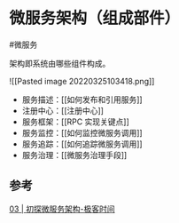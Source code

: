 # 微服务架构（组成部件）

#微服务 

架构即系统由哪些组件构成。

![[Pasted image 20220325103418.png]]
- 服务描述：[[如何发布和引用服务]]
- 注册中心：[[注册中心]]
- 服务框架：[[RPC 实现关键点]]
- 服务监控：[[如何监控微服务调用]]
- 服务追踪：[[如何追踪微服务调用]]
- 服务治理：[[微服务治理手段]]

## 参考

[03 | 初探微服务架构-极客时间](https://time.geekbang.org/column/article/14222)